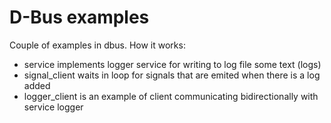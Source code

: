 # D-Bus examples

Couple of examples in dbus. How it works:
- service implements logger service for writing to log file some text (logs)
- signal_client waits in loop for signals that are emited when
there is a log added
- logger_client is an example of client communicating bidirectionally with
service logger